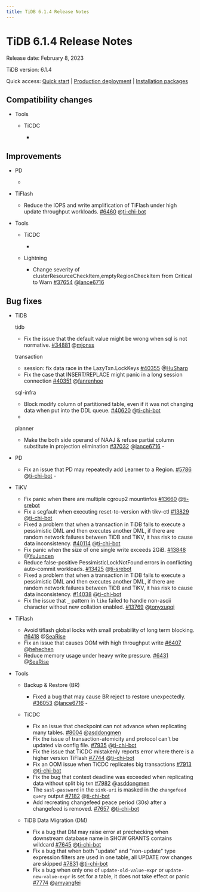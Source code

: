 ```yaml
---
title: TiDB 6.1.4 Release Notes
---
```


# TiDB 6.1.4 Release Notes

Release date: February 8, 2023

TiDB version: 6.1.4

Quick access: [Quick start](https://docs.pingcap.com/tidb/v6.1/quick-start-with-tidb) | [Production deployment](https://docs.pingcap.com/tidb/v6.1/production-deployment-using-tiup) | [Installation packages](https://www.pingcap.com/download/?version=v6.1.4#version-list)

## Compatibility changes

- Tools

    - TiCDC

        - 

## Improvements

- PD

    - 

- TiFlash

    - Reduce the IOPS and write amplification of TiFlash under high update throughput workloads. [#6460](https://github.com/pingcap/tiflash/issues/6460) @[ti-chi-bot](https://github.com/ti-chi-bot)

- Tools

    - TiCDC

        - 
    
    - Lightning

        - Change severity of clusterResourceCheckItem,emptyRegionCheckItem from Critical to Warn [#37654](https://github.com/pingcap/tidb/issues/37654) @[lance6716](https://github.com/lance6716) 

## Bug fixes

+ TiDB

    tidb

    - Fix the issue that the default value might be wrong when sql is not normative. [#34881](https://github.com/pingcap/tidb/issues/34881) @[mjonss](https://github.com/mjonss)

    transaction

    - session: fix data race in the LazyTxn.LockKeys [#40355](https://github.com/pingcap/tidb/issues/40355) @[HuSharp](https://github.com/HuSharp)
    - Fix the case that INSERT/REPLACE might panic in a long session connection [#40351](https://github.com/pingcap/tidb/issues/40351) @[fanrenhoo](https://github.com/fanrenhoo)

    sql-infra
    
    - Block modify column of partitioned table, even if it was not changing data when put into the DDL queue. [#40620](https://github.com/pingcap/tidb/issues/40620) @[ti-chi-bot](https://github.com/ti-chi-bot)
    - 

    planner

    - Make the both side operand of NAAJ & refuse partial column substitute in projection elimination [#37032](https://github.com/pingcap/tidb/issues/37032) @[lance6716](https://github.com/lance6716)    - 

- PD

    - Fix an issue that PD may repeatedly add Learner to a Region. [#5786](https://github.com/tikv/pd/issues/5786) @[ti-chi-bot](https://github.com/ti-chi-bot)    - 

+ TiKV

    - Fix panic when there are multiple cgroup2 mountinfos [#13660](https://github.com/tikv/tikv/issues/13660) @[ti-srebot](https://github.com/ti-srebot)
    - Fix a segfault when executing reset-to-version with tikv-ctl [#13829](https://github.com/tikv/tikv/issues/13829) @[ti-chi-bot](https://github.com/ti-chi-bot)
    - Fixed a problem that when a transaction in TiDB fails to execute a pessimistic DML and then executes another DML, if there are random network failures between TiDB and TiKV, it has risk to cause data inconsistency. [#40114](https://github.com/pingcap/tidb/issues/40114) @[ti-chi-bot](https://github.com/ti-chi-bot)
    - Fix panic when the size of one single write exceeds 2GiB. [#13848](https://github.com/tikv/tikv/issues/13848) @[YuJuncen](https://github.com/YuJuncen)
    - Reduce false-positive PessimisticLockNotFound errors in conflicting auto-commit workloads. [#13425](https://github.com/tikv/tikv/issues/13425) @[ti-srebot](https://github.com/ti-srebot)
    - Fixed a problem that when a transaction in TiDB fails to execute a pessimistic DML and then executes another DML, if there are random network failures between TiDB and TiKV, it has risk to cause data inconsistency. [#14038](https://github.com/tikv/tikv/issues/14038) @[ti-chi-bot](https://github.com/ti-chi-bot)
    - Fix the issue that `_` pattern in `like` failed to handle non-ascii character without new collation enabled. [#13769](https://github.com/tikv/tikv/issues/13769) @[tonyxuqqi](https://github.com/tonyxuqqi)

+ TiFlash

    - Avoid tiflash global locks with small probability of long term blocking. [#6418](https://github.com/pingcap/tiflash/issues/6418) @[SeaRise](https://github.com/SeaRise)
    - Fix an issue that causes OOM with high throughput write [#6407](https://github.com/pingcap/tiflash/issues/6407) @[hehechen](https://github.com/hehechen)
    - Reduce memory usage under heavy write pressure. [#6431](https://github.com/pingcap/tiflash/issues/6431) @[SeaRise](https://github.com/SeaRise)

+ Tools

    + Backup & Restore (BR)

        - Fixed a bug that may cause BR reject to restore unexpectedly. [#36053](https://github.com/pingcap/tidb/issues/36053) @[lance6716](https://github.com/lance6716)        - 

    + TiCDC

        - Fix an issue that checkpoint can not advance when replicating many tables. [#8004](https://github.com/pingcap/tiflow/issues/8004) @[asddongmen](https://github.com/asddongmen)
        - Fix the issue of transaction-atomicity and protocol can't be updated via config file. [#7935](https://github.com/pingcap/tiflow/issues/7935) @[ti-chi-bot](https://github.com/ti-chi-bot)
        - Fix the issue that TiCDC mistakenly reports error where there is a higher version TiFlash [#7744](https://github.com/pingcap/tiflow/issues/7744) @[ti-chi-bot](https://github.com/ti-chi-bot)
        - Fix an OOM issue when TiCDC replicates big transactions [#7913](https://github.com/pingcap/tiflow/issues/7913) @[ti-chi-bot](https://github.com/ti-chi-bot)
        - Fix the bug that context deadline was exceeded when replicating data without split big txn [#7982](https://github.com/pingcap/tiflow/issues/7982) @[asddongmen](https://github.com/asddongmen)
        - The `sasl-password` in the `sink-uri` is masked in the `changefeed query` output [#7182](https://github.com/pingcap/tiflow/issues/7182) @[ti-chi-bot](https://github.com/ti-chi-bot)
        - Add recreating changefeed peace period (30s) after a changefeed is removed. [#7657](https://github.com/pingcap/tiflow/issues/7657) @[ti-chi-bot](https://github.com/ti-chi-bot)

    + TiDB Data Migration (DM)

        - Fix a bug that DM may raise error at prechecking when downstream database name in SHOW GRANTS contains wildcard [#7645](https://github.com/pingcap/tiflow/issues/7645) @[ti-chi-bot](https://github.com/ti-chi-bot)
        - Fix a bug that when both "update" and "non-update" type expression filters are used in one table, all UPDATE row changes are skipped [#7831](https://github.com/pingcap/tiflow/issues/7831) @[ti-chi-bot](https://github.com/ti-chi-bot)
        - Fix a bug when only one of `update-old-value-expr` or `update-new-value-expr` is set for a table, it does not take effect or panic [#7774](https://github.com/pingcap/tiflow/issues/7774) @[amyangfei](https://github.com/amyangfei)

